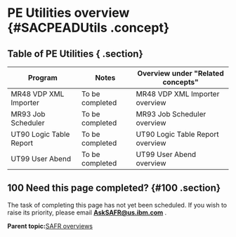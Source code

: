 # PE Utilities overview {#SACPEADUtils .concept}

## Table of PE Utilities { .section}

|Program|Notes|Overview under "Related concepts"|
|-------|-----|---------------------------------|
|MR48 VDP XML Importer|To be completed|MR48 VDP XML Importer overview|
|MR93 Job Scheduler|To be completed|MR93 Job Scheduler overview|
|UT90 Logic Table Report|To be completed|UT90 Logic Table Report overview|
|UT99 User Abend|To be completed|UT99 User Abend overview|

## 100 Need this page completed? {#100 .section}

The task of completing this page has not yet been scheduled. If you wish to raise its priority, please email **AskSAFR@us.ibm.com** .

**Parent topic:**[SAFR overviews](../html/AAR450Overviews.md)

